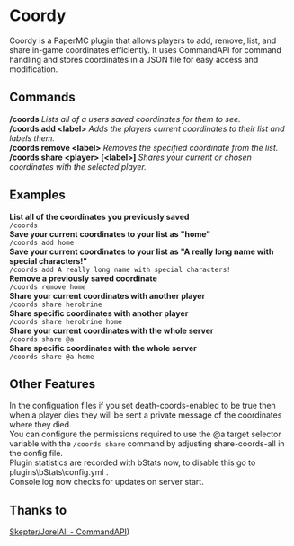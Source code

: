 # Coordy
Coordy is a PaperMC plugin that allows players to add, remove, list, and share in-game coordinates efficiently. It uses CommandAPI for command handling and stores coordinates in a JSON file for easy access and modification.

## Commands
**/coords** *Lists all of a users saved coordinates for them to see.*  
**/coords add \<label>** *Adds the players current coordinates to their list and labels them.*  
**/coords remove \<label>** *Removes the specified coordinate from the list.*  
**/coords share \<player> [\<label>]** *Shares your current or chosen coordinates with the selected player.*

## Examples
**List all of the coordinates you previously saved**  
`/coords`  
**Save your current coordinates to your list as "home"**  
`/coords add home`  
**Save your current coordinates to your list as "A really long name with special characters!"**  
`/coords add A really long name with special characters!`  
**Remove a previously saved coordinate**  
`/coords remove home`  
**Share your current coordinates with another player**  
`/coords share herobrine`  
**Share specific coordinates with another player**  
`/coords share herobrine home`  
**Share your current coordinates with the whole server**  
`/coords share @a`  
**Share specific coordinates with the whole server**  
`/coords share @a home`

## Other Features
In the configuation files if you set death-coords-enabled to be true then when a player dies they will be sent a private message of the coordinates where they died.  
You can configure the permissions required to use the @a target selector variable with the `/coords share` command by adjusting share-coords-all in the config file.  
Plugin statistics are recorded with bStats now, to disable this go to plugins\bStats\config.yml .  
Console log now checks for updates on server start.

## Thanks to
[Skepter/JorelAli - CommandAPI]([https://github.com/JorelAli/CommandAPI))